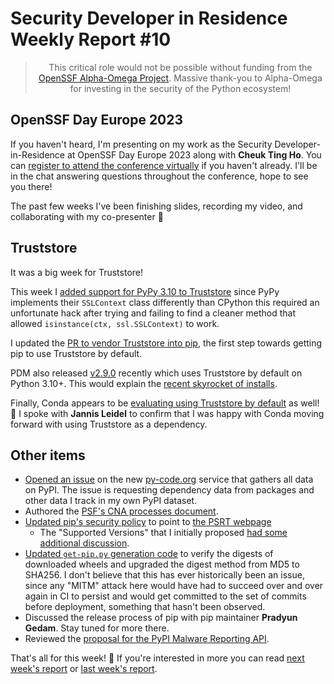 # Security Developer in Residence Weekly Report #10

<blockquote>
  <center>This critical role would not be possible without funding from the <a href="https://alpha-omega.dev">OpenSSF Alpha-Omega Project</a>.
  Massive thank-you to Alpha-Omega for investing in the security of the Python ecosystem!</center>
</blockquote>

## OpenSSF Day Europe 2023

If you haven't heard, I'm presenting on my work as the Security Developer-in-Residence at
OpenSSF Day Europe 2023 along with **Cheuk Ting Ho**. You can [register to attend the conference virtually](https://events.linuxfoundation.org/openssf-day-europe/register/)
if you haven't already. I'll be in the chat answering questions throughout the conference, hope to see you there!

The past few weeks I've been finishing slides, recording my video, and collaborating with my co-presenter 🚀

## Truststore

It was a big week for Truststore!

This week I [added support for PyPy 3.10 to Truststore](https://github.com/sethmlarson/truststore/pull/113)
since PyPy implements their `SSLContext` class differently
than CPython this required an unfortunate hack after trying
and failing to find a cleaner method that allowed `isinstance(ctx, ssl.SSLContext)`
to work.

I updated the [PR to vendor Truststore into pip](https://github.com/pypa/pip/pull/12107),
the first step towards getting pip to use Truststore by default.

PDM also released [v2.9.0](https://github.com/pdm-project/pdm/releases/tag/2.9.0) recently
which uses Truststore by default on Python 3.10+. This would explain the [recent skyrocket of installs](https://www.pepy.tech/projects/truststore?versions=%2A).

Finally, Conda appears to be [evaluating using Truststore by default](https://github.com/conda/conda/pull/13075) as well! 🥳
I spoke with **Jannis Leidel** to confirm that I was happy with Conda moving forward with using Truststore as a dependency.

## Other items

* [Opened an issue](https://github.com/pypi-data/data/issues/12) on the new [py-code.org](https://py-code.org) service that gathers all data on PyPI.
  The issue is requesting dependency data from packages and other data I track in my own PyPI dataset.
* Authored the [PSF's CNA processes document](https://github.com/psf/policies/pull/1).
* [Updated pip's security policy](https://github.com/pypa/pip/pull/12254) to point to [the PSRT webpage](https://python.org/dev/security)
  * The "Supported Versions" that I initially proposed [had some additional discussion](https://github.com/pypa/pip/issues/12260).
* [Updated `get-pip.py` generation code](https://github.com/pypa/get-pip/pull/196) to verify the digests of downloaded wheels and upgraded the digest method from MD5 to SHA256.
  I don't believe that this has ever historically been an issue, since any "MITM" attack here would have had to succeed over and over again
  in CI to persist and would get committed to the set of commits before deployment, something that hasn't been observed.
* Discussed the release process of pip with pip maintainer **Pradyun Gedam**. Stay tuned for more there.
* Reviewed the [proposal for the PyPI Malware Reporting API](https://github.com/pypi/warehouse/issues/14503).

That's all for this week! 👋 If you're interested in more you can read [next week's report](https://sethmlarson.dev/security-developer-in-residence-weekly-report-11) or [last week's report](https://sethmlarson.dev/security-developer-in-residence-weekly-report-9).
